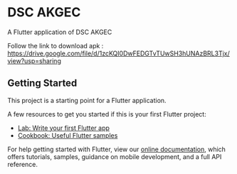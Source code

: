 # DSC AKGEC

A Flutter application of DSC AKGEC

Follow the link to download apk : https://drive.google.com/file/d/1zcKQI0DwFEDGTvTUwSH3hUNAzBRL3Tjx/view?usp=sharing

## Getting Started

This project is a starting point for a Flutter application.

A few resources to get you started if this is your first Flutter project:

- [Lab: Write your first Flutter app](https://flutter.dev/docs/get-started/codelab)
- [Cookbook: Useful Flutter samples](https://flutter.dev/docs/cookbook)

For help getting started with Flutter, view our
[online documentation](https://flutter.dev/docs), which offers tutorials,
samples, guidance on mobile development, and a full API reference.
